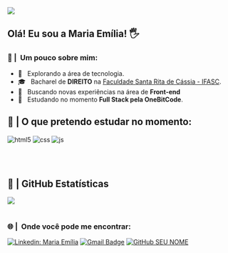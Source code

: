 ![](https://komarev.com/ghpvc/?username=lellismaria&color=006bed)

## Olá! Eu sou a Maria Emília! 🖐️

<h3> 👩 | &nbsp;Um pouco sobre mim: </h3>


- 🤔 &nbsp; Explorando a área de tecnologia.
- 🎓 &nbsp; Bacharel de **DIREITO** na <a href="https://unifasc.edu.br/">Faculdade Santa Rita de Cássia - IFASC</a>.
- 💼 &nbsp; Buscando novas experiências na área de **Front-end** 
- 🌱 &nbsp; Estudando no momento **Full Stack pela OneBitCode**.
&nbsp;
&nbsp;
&nbsp;
&nbsp;

## 🚀 | O que pretendo estudar no momento: 

<div style="display: inline_block">
  <img align="center" alt="html5" src="https://img.shields.io/badge/HTML5-E34F26?style=for-the-badge&logo=html5&logoColor=white" />
  <img align="center" alt="css" src="https://img.shields.io/badge/CSS3-1572B6?style=for-the-badge&logo=css3&logoColor=white" />
  <img align="center" alt="js" src="https://img.shields.io/badge/JavaScript-F7DF1E?style=for-the-badge&logo=javascript&logoColor=black" />
</div><br/>

&nbsp;

## 🔧 | **GitHub Estatísticas**


<a href="https://github.com/Gurupreet">
  <img align="center" src="https://github-readme-stats.vercel.app/api/top-langs/?username=lellismaria&theme=dracula&hide_langs_below=1" />
</a>
<br/>
&nbsp;

<h3> 🌐 | &nbsp;Onde você pode me encontrar: </h3> 

[![Linkedin: Maria Emília](https://img.shields.io/badge/-lellismaria-blue?style=flat-square&logo=Linkedin&logoColor=white&link=www.linkedin.com/in/lellismaria)](www.linkedin.com/in/lellismaria)
[![Gmail Badge](https://img.shields.io/badge/-meslellis@gmail.com-006bed?style=flat-square&logo=Gmail&logoColor=white&link=mailto:meslellis@gmail.com)](mailto:mesllelis@gmail.com)
[![GitHub SEU NOME]( https://img.shields.io/github/followers/lellismaria?label=follow&style=social)](https://github.com/lellismaria)
